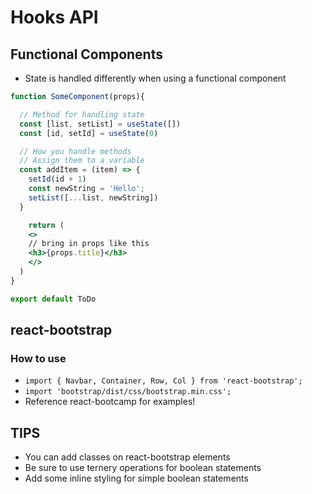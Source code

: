 # Hooks API

## Functional Components

- State is handled differently when using a functional component

```jsx
function SomeComponent(props){

  // Method for handling state
  const [list, setList] = useState([])
  const [id, setId] = useState(0)

  // How you handle methods
  // Assign them to a variable
  const addItem = (item) => {
    setId(id + 1)
    const newString = 'Hello';
    setList([...list, newString])
  }

    return (
    <>
    // bring in props like this
    <h3>{props.title}</h3>
    </>
  )
}

export default ToDo

```

## react-bootstrap

### How to use

- `import { Navbar, Container, Row, Col } from 'react-bootstrap';`
- `import 'bootstrap/dist/css/bootstrap.min.css';`
- Reference react-bootcamp for examples!

## TIPS

- You can add classes on react-bootstrap elements
- Be sure to use ternery operations for boolean statements
- Add some inline styling for simple boolean statements